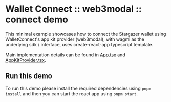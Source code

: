 # Wallet Connect :: web3modal :: connect demo

This minimal example showcases how to connect the Stargazer wallet using WalletConnect's app kit provider (web3modal), with wagmi as the underlying sdk / interface, uses create-react-app typescript template.

Main implementation details can be found in [App.tsx](src/App.tsx) and [AppKitProvider.tsx](src/AppKitProvider.tsx).

## Run this demo

To run this demo please install the required dependencies using `pnpm install` and then you can start the react app using `pnpm start`.